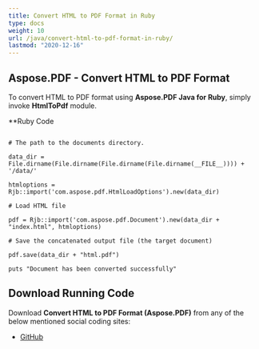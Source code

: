 ```yaml
---
title: Convert HTML to PDF Format in Ruby
type: docs
weight: 10
url: /java/convert-html-to-pdf-format-in-ruby/
lastmod: "2020-12-16"
---
```



## Aspose.PDF - Convert HTML to PDF Format
To convert HTML to PDF format using **Aspose.PDF Java for Ruby**, simply invoke **HtmlToPdf** module.

**Ruby Code
```

# The path to the documents directory.

data_dir = File.dirname(File.dirname(File.dirname(File.dirname(__FILE__)))) + '/data/'

htmloptions = Rjb::import('com.aspose.pdf.HtmlLoadOptions').new(data_dir)

# Load HTML file

pdf = Rjb::import('com.aspose.pdf.Document').new(data_dir + "index.html", htmloptions)

# Save the concatenated output file (the target document)

pdf.save(data_dir + "html.pdf")

puts "Document has been converted successfully"
```



## Download Running Code
Download **Convert HTML to PDF Format (Aspose.PDF)** from any of the below mentioned social coding sites:

- [GitHub](https://github.com/aspose-pdf/Aspose.PDF-for-Java/tree/master/Plugins/Aspose_Pdf_Java_for_Ruby/lib/asposepdfjava/Converter/htmltopdf.rb)
